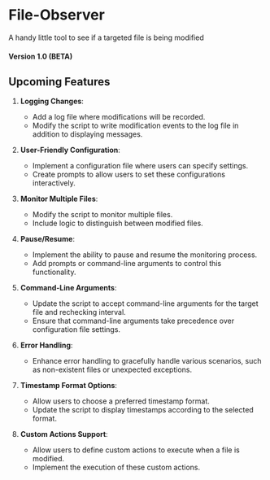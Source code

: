 # File-Observer
A handy little tool to see if a targeted file is being modified

#### Version 1.0 (BETA)

## Upcoming Features
1. **Logging Changes**:
   - Add a log file where modifications will be recorded.
   - Modify the script to write modification events to the log file in addition to displaying messages.

2. **User-Friendly Configuration**:
   - Implement a configuration file where users can specify settings.
   - Create prompts to allow users to set these configurations interactively.

3. **Monitor Multiple Files**:
   - Modify the script to monitor multiple files.
   - Include logic to distinguish between modified files.

4. **Pause/Resume**:
   - Implement the ability to pause and resume the monitoring process.
   - Add prompts or command-line arguments to control this functionality.

5. **Command-Line Arguments**:
   - Update the script to accept command-line arguments for the target file and rechecking interval.
   - Ensure that command-line arguments take precedence over configuration file settings.

6. **Error Handling**:
   - Enhance error handling to gracefully handle various scenarios, such as non-existent files or unexpected exceptions.

7. **Timestamp Format Options**:
   - Allow users to choose a preferred timestamp format.
   - Update the script to display timestamps according to the selected format.

8. **Custom Actions Support**:
   - Allow users to define custom actions to execute when a file is modified.
   - Implement the execution of these custom actions.
